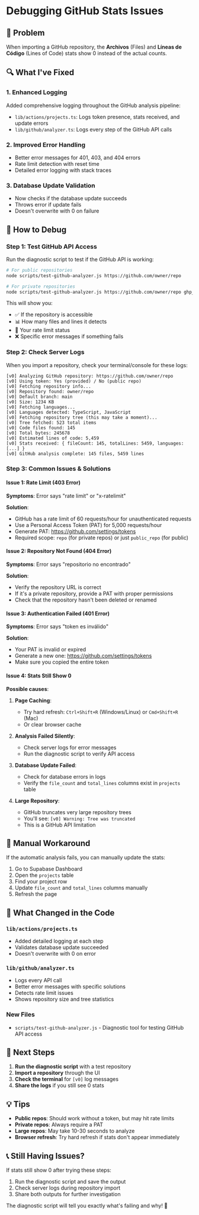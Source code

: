 # Debugging GitHub Stats Issues

## 🐛 Problem

When importing a GitHub repository, the **Archivos** (Files) and **Líneas de Código** (Lines of Code) stats show 0 instead of the actual counts.

## 🔍 What I've Fixed

### 1. Enhanced Logging

Added comprehensive logging throughout the GitHub analysis pipeline:

- `lib/actions/projects.ts`: Logs token presence, stats received, and update errors
- `lib/github/analyzer.ts`: Logs every step of the GitHub API calls

### 2. Improved Error Handling

- Better error messages for 401, 403, and 404 errors
- Rate limit detection with reset time
- Detailed error logging with stack traces

### 3. Database Update Validation

- Now checks if the database update succeeds
- Throws error if update fails
- Doesn't overwrite with 0 on failure

## 🧪 How to Debug

### Step 1: Test GitHub API Access

Run the diagnostic script to test if the GitHub API is working:

```bash
# For public repositories
node scripts/test-github-analyzer.js https://github.com/owner/repo

# For private repositories
node scripts/test-github-analyzer.js https://github.com/owner/repo ghp_YOUR_TOKEN
```

This will show you:

- ✅ If the repository is accessible
- 📊 How many files and lines it detects
- 🔑 Your rate limit status
- ❌ Specific error messages if something fails

### Step 2: Check Server Logs

When you import a repository, check your terminal/console for these logs:

```
[v0] Analyzing GitHub repository: https://github.com/owner/repo
[v0] Using token: Yes (provided) / No (public repo)
[v0] Fetching repository info...
[v0] Repository found: owner/repo
[v0] Default branch: main
[v0] Size: 1234 KB
[v0] Fetching languages...
[v0] Languages detected: TypeScript, JavaScript
[v0] Fetching repository tree (this may take a moment)...
[v0] Tree fetched: 523 total items
[v0] Code files found: 145
[v0] Total bytes: 245678
[v0] Estimated lines of code: 5,459
[v0] Stats received: { fileCount: 145, totalLines: 5459, languages: [...] }
[v0] GitHub analysis complete: 145 files, 5459 lines
```

### Step 3: Common Issues & Solutions

#### Issue 1: Rate Limit (403 Error)

**Symptoms**: Error says "rate limit" or "x-ratelimit"

**Solution**:

- GitHub has a rate limit of 60 requests/hour for unauthenticated requests
- Use a Personal Access Token (PAT) for 5,000 requests/hour
- Generate PAT: https://github.com/settings/tokens
- Required scope: `repo` (for private repos) or just `public_repo` (for public)

#### Issue 2: Repository Not Found (404 Error)

**Symptoms**: Error says "repositorio no encontrado"

**Solution**:

- Verify the repository URL is correct
- If it's a private repository, provide a PAT with proper permissions
- Check that the repository hasn't been deleted or renamed

#### Issue 3: Authentication Failed (401 Error)

**Symptoms**: Error says "token es inválido"

**Solution**:

- Your PAT is invalid or expired
- Generate a new one: https://github.com/settings/tokens
- Make sure you copied the entire token

#### Issue 4: Stats Still Show 0

**Possible causes**:

1. **Page Caching**:

   - Try hard refresh: `Ctrl+Shift+R` (Windows/Linux) or `Cmd+Shift+R` (Mac)
   - Or clear browser cache

2. **Analysis Failed Silently**:

   - Check server logs for error messages
   - Run the diagnostic script to verify API access

3. **Database Update Failed**:

   - Check for database errors in logs
   - Verify the `file_count` and `total_lines` columns exist in `projects` table

4. **Large Repository**:
   - GitHub truncates very large repository trees
   - You'll see: `[v0] Warning: Tree was truncated`
   - This is a GitHub API limitation

## 🚀 Manual Workaround

If the automatic analysis fails, you can manually update the stats:

1. Go to Supabase Dashboard
2. Open the `projects` table
3. Find your project row
4. Update `file_count` and `total_lines` columns manually
5. Refresh the page

## 📝 What Changed in the Code

### `lib/actions/projects.ts`

- Added detailed logging at each step
- Validates database update succeeded
- Doesn't overwrite with 0 on error

### `lib/github/analyzer.ts`

- Logs every API call
- Better error messages with specific solutions
- Detects rate limit issues
- Shows repository size and tree statistics

### New Files

- `scripts/test-github-analyzer.js` - Diagnostic tool for testing GitHub API access

## 🔧 Next Steps

1. **Run the diagnostic script** with a test repository
2. **Import a repository** through the UI
3. **Check the terminal** for `[v0]` log messages
4. **Share the logs** if you still see 0 stats

## 💡 Tips

- **Public repos**: Should work without a token, but may hit rate limits
- **Private repos**: Always require a PAT
- **Large repos**: May take 10-30 seconds to analyze
- **Browser refresh**: Try hard refresh if stats don't appear immediately

## 📞 Still Having Issues?

If stats still show 0 after trying these steps:

1. Run the diagnostic script and save the output
2. Check server logs during repository import
3. Share both outputs for further investigation

The diagnostic script will tell you exactly what's failing and why! 🎯
